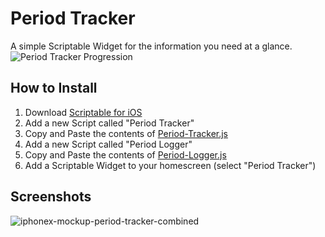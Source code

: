 # Period Tracker
A simple Scriptable Widget for the information you need at a glance.
![Period Tracker Progression](https://user-images.githubusercontent.com/772799/215680314-e57cda7f-de7e-473c-9c16-0e4f138cd55e.png)

## How to Install
1. Download [Scriptable for iOS](https://apps.apple.com/us/app/scriptable/id1405459188)
2. Add a new Script called "Period Tracker"
3. Copy and Paste the contents of [Period-Tracker.js](https://raw.githubusercontent.com/jbobrow/Period-Tracker/main/Period-Tracker.js)
4. Add a new Script called "Period Logger"
5. Copy and Paste the contents of [Period-Logger.js](https://raw.githubusercontent.com/jbobrow/Period-Tracker/main/Period-Logger.js)
6. Add a Scriptable Widget to your homescreen (select "Period Tracker")

## Screenshots
![iphonex-mockup-period-tracker-combined](https://user-images.githubusercontent.com/772799/215684256-3559c2de-d542-43fa-8424-d584474309e8.png)
